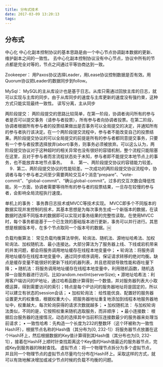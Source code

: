```yaml
---
title: 分布式技术
date: 2017-03-09 13:20:13
tags:
---
```


## 分布式

中心化
中心化副本控制协议的基本思路是由一个中心节点协调副本数据的更新、维护副本之间的一致性。
去中心化副本控制协议没有中心节点，协议中所有的节点都是完全对等的，节点之间通过平等协商达到一致。

Zookeeper：
用Paxos协议选择Leader，用Lease协议控制数据是否有效。用Quorum协议把Leader的数据同步到follow。

MySql：
MySQL的主从库设计也是基于日志。从库只需通过回放主库的日志，就可以实现与主库的同步。由于从库同步的速度与主库更新的速度没有强约束，这种方式只能实现最终一致性。
读写分离，主从同步
<!-- more -->
两阶段提交：
两阶段提交的思路比较简单，在第一阶段，协调者询问所有的参与者是否可以提交事务（请参与者投票），所有参与者向协调者投票。在第二阶段，协调者根据所有参与者的投票结果做出是否事务可以全局提交的决定，并通知所有的参与者执行该决定。在一个两阶段提交流程中，参与者不能改变自己的投票结果。两阶段提交协议的可以全局提交的前提是所有的参与者都同意提交事务，只要有一个参与者投票选择放弃(abort)事务，则事务必须被放弃。可以这么认为，两阶段提交协议对于这种超时的相关异常也没有很好的容错机制，整个流程只能阻塞在这里，且对于参与者而言流程状态处于未知，参与者即不能提交本地节点上的事务，也不能放弃本地节点事务。
    8． 第一、两阶段提交协议的容错能力较差。
    9．第二、两阶段提交协议的性能较差。一次成功的两阶段提交协议流程中，协调者与每个参与者之间至少需要两轮交互4个消息“prepare”、“vote-commit”、“global-commit”、“确认global-commit”。过多的交互次数会降低性能。另一方面，协调者需要等待所有的参与者的投票结果，一旦存在较慢的参与者，会影响全局流程执行速度。

单机上的事务：
事务靠日志技术或MVCC等技术实现。
MVCC即多个不同版本的数据实现并发控制的技术，其基本思想是为每次事务生成一个新版本的数据，在读数据时选择不同版本的数据即可以实现对事务结果的完整性读取。在使用MVCC时，每个事务都是基于一个已生效的基础版本进行更新，事务可以并行进行。其思想是根据版本号，在多个节点取同一个版本号的数据。￼

负载均衡算法：
常见负载均衡算法举例，轮询法、随机法、源地址哈希法、加权轮询法、加权随机法、最小连接达。大部分算法为了服务器上线、下线或宕机带来的并发问题，都会将服务调用地址缓存在线程本地变量中；
	•	轮询法：将服务调用地址缓存在线程本地变量中，通过同步顺序调用，保证请求转移的绝对均衡。缺点是缓存变量不能很好的更新下线的机器列表，并且悲观锁导致性能和吞吐量下降；
	•	随机法：将服务调用地址缓存在线程本地变量中，利用随机函数，随机选择一台服务器进行访问。比如random.nextInt(serverSize);
	•	源地址哈希法：利用客户端访问的IP地址，通过哈希函数计算得到一个数值，并对服务器列表大小取模运算，得到需要访问的索引；特点是每个IP访问的服务器地址将是固定的，所以可以建立有状态的session会话；
	•	加权轮询法：
给性能优良、配置好的服务器设置更大的权重值，根据权重大小，把服务器地址重复地添加到线程本地服务器地址中，权重越大，每次轮询获得的请求次数就越多；
	•	加权随机法：
与加权轮询法类似，不同的是，它按照权重来随机选取服务，而非顺序；
	•	最小连接数：
根据后台服务器的连接情况，动态的选择其中当前积压连接数最少的服务器来处理当前请求；
	•	一致性哈希：先构造一个长度为232的整数环（这个环被称为一致性Hash环），根据节点名称的Hash值（其分布为[0, 232-1]）将服务器节点放置在这个Hash环上，然后根据数据的Key值计算得到其Hash值（其分布也为[0, 232-1]），接着在Hash环上顺时针查找距离这个Key值的Hash值最近的服务器节点，完成Key到服务器的映射查找。
        虚拟节点：将一个物理节点拆分为多个虚拟节点，并且同一个物理节点的虚拟节点尽量均匀分布在Hash环上。采取这样的方式，就可以有效地解决增加或减少节点时候的负载不均衡的问题。
